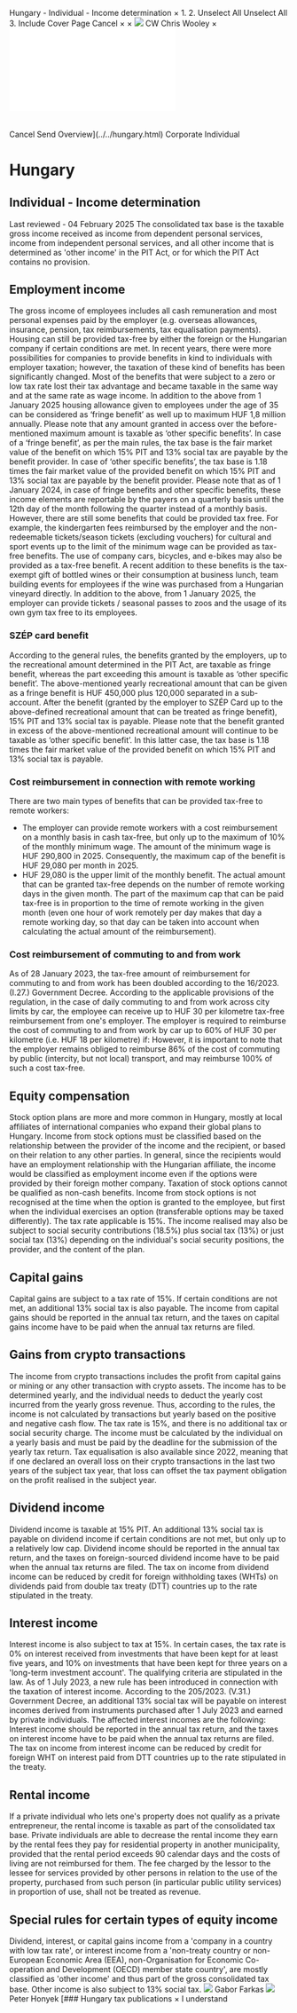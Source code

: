 Hungary - Individual - Income determination
×
1.
2.
Unselect All
Unselect All
3.
Include Cover Page
Cancel
×
×
![](../../-/media/world-wide-tax-summaries/attachments/global---chris-wooley.ashx%3Frev=ac5e5f3223b34096b1afc2a6009c7320&revision=ac5e5f32-23b3-4096-b1af-c2a6009c7320&hash=859B7ADC84DC2CBEC9760E9E6EE7DE6D0A8BFCDF)
CW
Chris Wooley
×
![](income-determination.html)
######
Cancel
Send
Overview](../../hungary.html)
Corporate
Individual
# Hungary
## Individual - Income determination
Last reviewed - 04 February 2025
The consolidated tax base is the taxable gross income received as income from dependent personal services, income from independent personal services, and all other income that is determined as 'other income' in the PIT Act, or for which the PIT Act contains no provision.
## Employment income
The gross income of employees includes all cash remuneration and most personal expenses paid by the employer (e.g. overseas allowances, insurance, pension, tax reimbursements, tax equalisation payments). Housing can still be provided tax-free by either the foreign or the Hungarian company if certain conditions are met.
In recent years, there were more possibilities for companies to provide benefits in kind to individuals with employer taxation; however, the taxation of these kind of benefits has been significantly changed. Most of the benefits that were subject to a zero or low tax rate lost their tax advantage and became taxable in the same way and at the same rate as wage income.
In addition to the above from 1 January 2025 housing allowance given to employees under the age of 35 can be considered as ‘fringe benefit’ as well up to maximum HUF 1,8 million annually. Please note that any amount granted in access over the before-mentioned maximum amount is taxable as ‘other specific benefits’.
In case of a ‘fringe benefit’, as per the main rules, the tax base is the fair market value of the benefit on which 15% PIT and 13% social tax are payable by the benefit provider.
In case of ‘other specific benefits’, the tax base is 1.18 times the fair market value of the provided benefit on which 15% PIT and 13% social tax are payable by the benefit provider.
Please note that as of 1 January 2024, in case of fringe benefits and other specific benefits, these income elements are reportable by the payers on a quarterly basis until the 12th day of the month following the quarter instead of a monthly basis.
However, there are still some benefits that could be provided tax free. For example, the kindergarten fees reimbursed by the employer and the non-redeemable tickets/season tickets (excluding vouchers) for cultural and sport events up to the limit of the minimum wage can be provided as tax-free benefits. The use of company cars, bicycles, and e-bikes may also be provided as a tax-free benefit.
A recent addition to these benefits is the tax-exempt gift of bottled wines or their consumption at business lunch, team building events for employees if the wine was purchased from a Hungarian vineyard directly.
In addition to the above, from 1 January 2025, the employer can provide tickets / seasonal passes to zoos and the usage of its own gym tax free to its employees.
### SZÉP card benefit
According to the general rules, the benefits granted by the employers, up to the recreational amount determined in the PIT Act, are taxable as fringe benefit, whereas the part exceeding this amount is taxable as ‘other specific benefit’. The above-mentioned yearly recreational amount that can be given as a fringe benefit is HUF 450,000 plus 120,000 separated in a sub-account.
After the benefit (granted by the employer to SZÉP Card up to the above-defined recreational amount that can be treated as fringe benefit), 15% PIT and 13% social tax is payable. Please note that the benefit granted in excess of the above-mentioned recreational amount will continue to be taxable as ‘other specific benefit’. In this latter case, the tax base is 1.18 times the fair market value of the provided benefit on which 15% PIT and 13% social tax is payable.
### Cost reimbursement in connection with remote working
There are two main types of benefits that can be provided tax-free to remote workers:
- The employer can provide remote workers with a cost reimbursement on a monthly basis in cash tax-free, but only up to the maximum of 10% of the monthly minimum wage. The amount of the minimum wage is HUF 290,800 in 2025. Consequently, the maximum cap of the benefit is HUF 29,080 per month in 2025.
- HUF 29,080 is the upper limit of the monthly benefit. The actual amount that can be granted tax-free depends on the number of remote working days in the given month. The part of the maximum cap that can be paid tax-free is in proportion to the time of remote working in the given month (even one hour of work remotely per day makes that day a remote working day, so that day can be taken into account when calculating the actual amount of the reimbursement).
### Cost reimbursement of commuting to and from work
As of 28 January 2023, the tax-free amount of reimbursement for commuting to and from work has been doubled according to the 16/2023. (I.27.) Government Decree.
According to the applicable provisions of the regulation, in the case of daily commuting to and from work across city limits by car, the employee can receive up to HUF 30 per kilometre tax-free reimbursement from one's employer.
The employer is required to reimburse the cost of commuting to and from work by car up to 60% of HUF 30 per kilometre (i.e. HUF 18 per kilometre) if:
However, it is important to note that the employer remains obliged to reimburse 86% of the cost of commuting by public (intercity, but not local) transport, and may reimburse 100% of such a cost tax-free.
## Equity compensation
Stock option plans are more and more common in Hungary, mostly at local affiliates of international companies who expand their global plans to Hungary.
Income from stock options must be classified based on the relationship between the provider of the income and the recipient, or based on their relation to any other parties. In general, since the recipients would have an employment relationship with the Hungarian affiliate, the income would be classified as employment income even if the options were provided by their foreign mother company. Taxation of stock options cannot be qualified as non-cash benefits.
Income from stock options is not recognised at the time when the option is granted to the employee, but first when the individual exercises an option (transferable options may be taxed differently). The tax rate applicable is 15%. The income realised may also be subject to social security contributions (18.5%) plus social tax (13%) or just social tax (13%) depending on the individual's social security positions, the provider, and the content of the plan.
## Capital gains
Capital gains are subject to a tax rate of 15%. If certain conditions are not met, an additional 13% social tax is also payable.
The income from capital gains should be reported in the annual tax return, and the taxes on capital gains income have to be paid when the annual tax returns are filed.
## Gains from crypto transactions
The income from crypto transactions includes the profit from capital gains or mining or any other transaction with crypto assets.
The income has to be determined yearly, and the individual needs to deduct the yearly cost incurred from the yearly gross revenue. Thus, according to the rules, the income is not calculated by transactions but yearly based on the positive and negative cash flow. The tax rate is 15%, and there is no additional tax or social security charge. The income must be calculated by the individual on a yearly basis and must be paid by the deadline for the submission of the yearly tax return.
Tax equalisation is also available since 2022, meaning that if one declared an overall loss on their crypto transactions in the last two years of the subject tax year, that loss can offset the tax payment obligation on the profit realised in the subject year.
## Dividend income
Dividend income is taxable at 15% PIT. An additional 13% social tax is payable on dividend income if certain conditions are not met, but only up to a relatively low cap.
Dividend income should be reported in the annual tax return, and the taxes on foreign-sourced dividend income have to be paid when the annual tax returns are filed.
The tax on income from dividend income can be reduced by credit for foreign withholding taxes (WHTs) on dividends paid from double tax treaty (DTT) countries up to the rate stipulated in the treaty.
## Interest income
Interest income is also subject to tax at 15%.
In certain cases, the tax rate is 0% on interest received from investments that have been kept for at least five years, and 10% on investments that have been kept for three years on a 'long-term investment account'. The qualifying criteria are stipulated in the law.
As of 1 July 2023, a new rule has been introduced in connection with the taxation of interest income. According to the 205/2023. (V.31.) Government Decree, an additional 13% social tax will be payable on interest incomes derived from instruments purchased after 1 July 2023 and earned by private individuals.
The affected interest incomes are the following:
Interest income should be reported in the annual tax return, and the taxes on interest income have to be paid when the annual tax returns are filed.
The tax on income from interest income can be reduced by credit for foreign WHT on interest paid from DTT countries up to the rate stipulated in the treaty.
## Rental income
If a private individual who lets one's property does not qualify as a private entrepreneur, the rental income is taxable as part of the consolidated tax base. Private individuals are able to decrease the rental income they earn by the rental fees they pay for residential property in another municipality, provided that the rental period exceeds 90 calendar days and the costs of living are not reimbursed for them.
The fee charged by the lessor to the lessee for services provided by other persons in relation to the use of the property, purchased from such person (in particular public utility services) in proportion of use, shall not be treated as revenue.
## Special rules for certain types of equity income
Dividend, interest, or capital gains income from a 'company in a country with low tax rate', or interest income from a 'non-treaty country or non-European Economic Area (EEA), non-Organisation for Economic Co-operation and Development (OECD) member state country', are mostly classified as 'other income' and thus part of the gross consolidated tax base. Other income is also subject to 13% social tax.
![](../../-/media/world-wide-tax-summaries/hungarygabor-farkasfarkas-gbortlsjpg20240709024722623.ashx%3Frev=542229a3f54640178c5dae261b33a176&revision=542229a3-f546-4017-8c5d-ae261b33a176&hash=A1B240E8D178DDA8E0BE4D1A5E4B13AB77AD71C8)
Gabor Farkas
![](../../-/media/world-wide-tax-summaries/hungarypeter-honyekhungary--peter-honyekjpg20220412125920650.ashx%3Frev=0a24bf3b20a247aeb7f05a3e3e665605&revision=0a24bf3b-20a2-47ae-b7f0-5a3e3e665605&hash=13BDD515329B2A9CB19721EA980D96B7264954D6)
Peter Honyek
[### Hungary tax publications
×
I understand